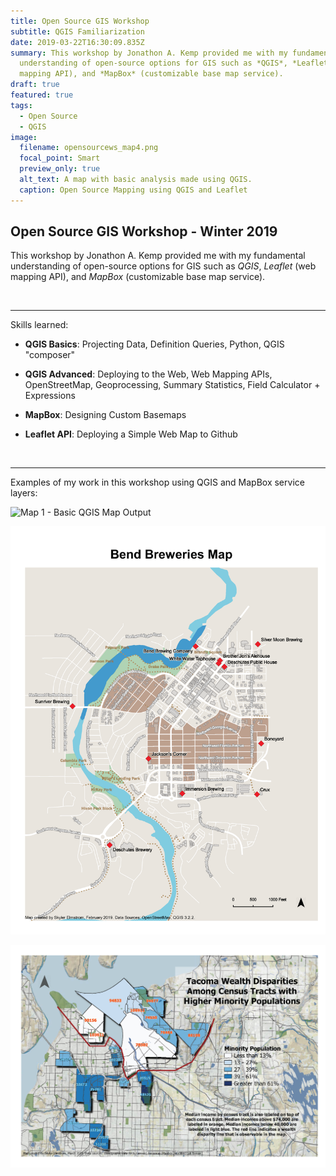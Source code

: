 ```yaml
---
title: Open Source GIS Workshop
subtitle: QGIS Familiarization
date: 2019-03-22T16:30:09.835Z
summary: This workshop by Jonathon A. Kemp provided me with my fundamental
  understanding of open-source options for GIS such as *QGIS*, *Leaflet* (web
  mapping API), and *MapBox* (customizable base map service).
draft: true
featured: true
tags:
  - Open Source
  - QGIS
image:
  filename: opensourcews_map4.png
  focal_point: Smart
  preview_only: true
  alt_text: A map with basic analysis made using QGIS.
  caption: Open Source Mapping using QGIS and Leaflet
---
```

## **Open Source GIS Workshop - Winter 2019**

This workshop by Jonathon A. Kemp provided me with my fundamental understanding of open-source options for GIS such as *QGIS*, *Leaflet* (web mapping API), and *MapBox* (customizable base map service).

<br>

<hr>

Skills learned:

* **QGIS Basics**: Projecting Data, Definition Queries, Python, QGIS "composer"

*  **QGIS Advanced**: Deploying to the Web, Web Mapping APIs, OpenStreetMap, Geoprocessing, Summary Statistics, Field Calculator + Expressions

*  **MapBox**: Designing Custom Basemaps

*  **Leaflet API**: Deploying a Simple Web Map to Github

<br>

<hr>

Examples of my work in this workshop using QGIS and MapBox service layers:

![Map 1 - Basic QGIS Map Output](opensourcews_map1.png "First QGIS Map")

![Map 2 - QGIS and Open Street Map](opensourcews_map2.png "Second QGIS Map")

![Map 4 - Cumulative Skills Map](opensourcews_map4.png "Final QGIS Map")
